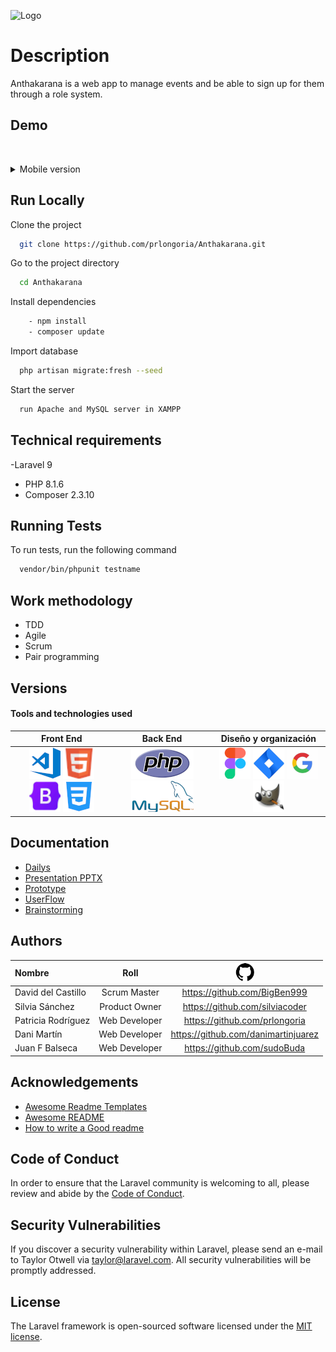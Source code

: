 ![Logo](https://cdn.discordapp.com/attachments/977641039953293362/1012621404740534344/Header_title.png)


# Description

Anthakarana is a web app to manage events and be able to sign up for them through a role system.


## Demo

![]()


<details><summary>Mobile version</summary>

![]()

</details>


## Run Locally

Clone the project

```bash
  git clone https://github.com/prlongoria/Anthakarana.git
```

Go to the project directory

```bash
  cd Anthakarana
```

Install dependencies

```bash
    - npm install
    - composer update
```

Import database

```bash
  php artisan migrate:fresh --seed
```


Start the server

```bash
  run Apache and MySQL server in XAMPP
```


## Technical requirements

-Laravel 9
- PHP 8.1.6
- Composer 2.3.10


## Running Tests

To run tests, run the following command

```bash
  vendor/bin/phpunit testname
```


## Work methodology

- TDD
- Agile
- Scrum
- Pair programming

## Versions




#### Tools and technologies used

| Front End | Back End | Diseño y organización | 
| :---: | :---: | :---: |
| <img src="https://github.com/Yelose/Yelose/blob/main/img/vscode.png"> <img src="https://github.com/Yelose/Yelose/blob/main/img/html.png"> <img src="https://github.com/Yelose/Yelose/blob/main/img/bootstrap.png">  <img src="https://github.com/Yelose/Yelose/blob/main/img/css.png"> | <img src="https://github.com/Yelose/Yelose/blob/main/img/php.png">  <img src="https://github.com/Yelose/Yelose/blob/main/img/mysql.png"> | <img src="https://github.com/Yelose/Yelose/blob/main/img/figma.png"> <img src="https://github.com/Yelose/Yelose/blob/main/img/jira.png"> <img src="https://github.com/Yelose/Yelose/blob/main/img/google.png"> <img src="https://github.com/Yelose/Yelose/blob/main/img/gimp.png"> |

## Documentation

- [Dailys](https://docs.google.com/document/d/1EziuQpPSRRbpB9EsISnhCZLdKdzbL4kRYDbnlFCxeRE/edit)
- [Presentation PPTX](https://docs.google.com/presentation/d/1BgbgMifIHgNIUuQrTLsNQ-q26LE5Mff09yFtZSAAj_I/edit#slide=id.g13850f6413d_0_4)
- [Prototype](https://www.figma.com/file/pj8ZDuCWB1yNSyjJRvgcV2/AT-App?node-id=30%3A3)
- [UserFlow](https://www.figma.com/file/PvUgKJitoGPjM9uNc4rFs2/User-Flow-TA?node-id=0%3A1)
- [Brainstorming](https://docs.google.com/document/d/1EziuQpPSRRbpB9EsISnhCZLdKdzbL4kRYDbnlFCxeRE/edit)


## Authors

| Nombre | Roll | <img src="https://github.com/Yelose/Yelose/blob/main/img/github.png" width="30px" height="30px"> |
| :--- | :---: | :---: |
| David del Castillo |  Scrum Master | https://github.com/BigBen999 |
| Silvia Sánchez | Product Owner | https://github.com/silviacoder |
| Patricia Rodríguez | Web Developer |https://github.com/prlongoria |
| Dani Martín | Web Developer | https://github.com/danimartinjuarez |
| Juan F Balseca | Web Developer| https://github.com/sudoBuda |

## Acknowledgements

 - [Awesome Readme Templates](https://awesomeopensource.com/project/elangosundar/awesome-README-templates)
 - [Awesome README](https://github.com/matiassingers/awesome-readme)
 - [How to write a Good readme](https://bulldogjob.com/news/449-how-to-write-a-good-readme-for-your-github-project)

## Code of Conduct

In order to ensure that the Laravel community is welcoming to all, please review and abide by the [Code of Conduct](https://laravel.com/docs/contributions#code-of-conduct).

## Security Vulnerabilities

If you discover a security vulnerability within Laravel, please send an e-mail to Taylor Otwell via [taylor@laravel.com](mailto:taylor@laravel.com). All security vulnerabilities will be promptly addressed.

## License

The Laravel framework is open-sourced software licensed under the [MIT license](https://opensource.org/licenses/MIT).
